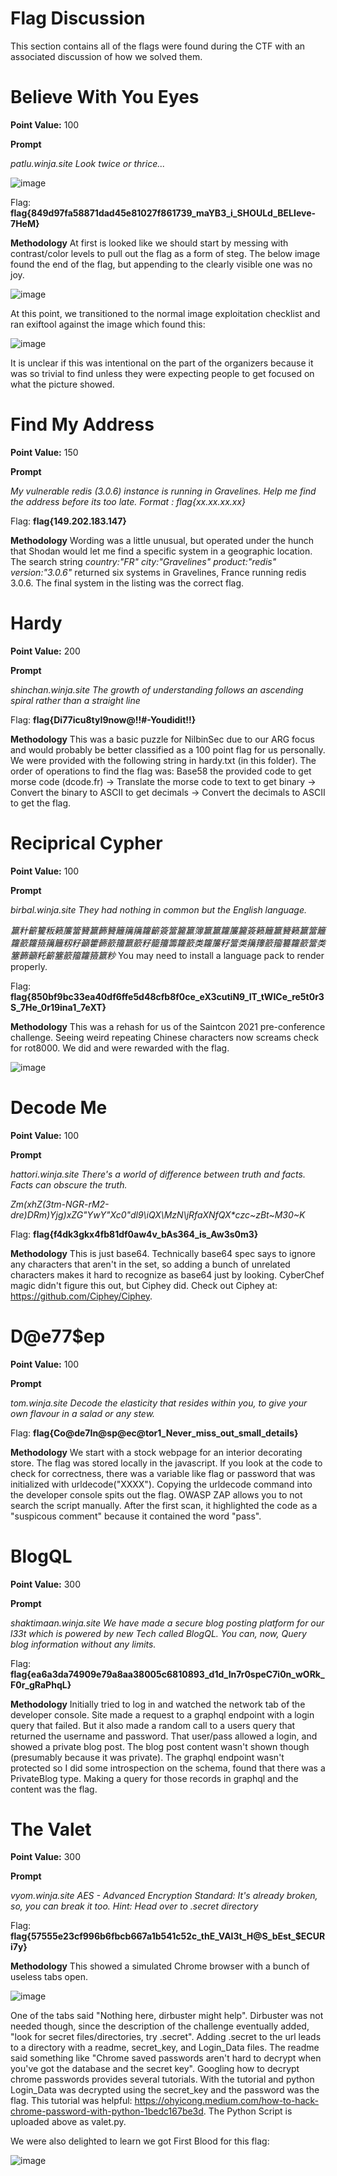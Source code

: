 # Flag Discussion

This section contains all of the flags were found during the CTF with an associated discussion of how we solved them.

# Believe With You Eyes
**Point Value:** 100

**Prompt**

_patlu.winja.site_
_Look twice or thrice..._

![image](https://user-images.githubusercontent.com/85370905/141664255-ea134749-ff0e-41bd-a5a6-1c4f8d23dc30.png)

Flag: **flag{849d97fa58871dad45e81027f861739_maYB3_i_SHOULd_BELIeve-7HeM}**

**Methodology**
At first is looked like we should start by messing with contrast/color levels to pull out the flag as a form of steg. The below image found the end of the flag, but appending to the clearly visible one was no joy. 

![image](https://user-images.githubusercontent.com/85370905/141664291-44e19a18-1eed-43e8-9f8e-64ac4d40b108.png)

At this point, we transitioned to the normal image exploitation checklist and ran exiftool against the image which found this:

![image](https://user-images.githubusercontent.com/85370905/141664317-851bbcdb-1077-43f7-b73d-4d27a21aa5a9.png)

It is unclear if this was intentional on the part of the organizers because it was so trivial to find unless they were expecting people to get focused on what the picture showed.

# Find My Address
**Point Value:** 150

**Prompt**

_My vulnerable redis (3.0.6) instance is running in Gravelines. Help me find the address before its too late. Format : flag{xx.xx.xx.xx}_

Flag: **flag{149.202.183.147}**

**Methodology**
Wording was a little unusual, but operated under the hunch that Shodan would let me find a specific system in a geographic location. The search string _country:"FR" city:"Gravelines" product:"redis" version:"3.0.6"_ returned six systems in Gravelines, France running redis 3.0.6. The final system in the listing was the correct flag.

# Hardy
**Point Value:** 200

**Prompt**

_shinchan.winja.site_
_The growth of understanding follows an ascending spiral rather than a straight line_

Flag: **flag{Di77icu8tyI9now@!!#-Youdidit!!}**

**Methodology**
This was a basic puzzle for NilbinSec due to our ARG focus and would probably be better classified as a 100 point flag for us personally. We were provided with the following string in hardy.txt (in this folder). The order of operations to find the flag was: Base58 the provided code to get morse code (dcode.fr) -> Translate the morse code to text to get binary -> Convert the binary to ASCII to get decimals -> Convert the decimals to ASCII to get the flag.

# Reciprical Cypher
**Point Value:** 100

**Prompt**

_birbal.winja.site_
_They had nothing in common but the English language._

_籯籵籪籰粄籁簾簹籫籯籂籫籬簼簼籮籪簽簹籭籯簿籯籯籮簾籭簽籁籬籯籫籁籯簹籬籮籨籮籡簼籬籾籽籲籗籂籨籒籝籨籽籠籒籌籮籨类籮簾籽簹类簼籜籨籀籑籮籨簹类簺籂籲籷籪簺籨籀籮籡籝粆_
You may need to install a language pack to render properly.

Flag: **flag{850bf9bc33ea40df6ffe5d48cfb8f0ce_eX3cutiN9_IT_tWICe_re5t0r3S_7He_0r19ina1_7eXT}**

**Methodology**
This was a rehash for us of the Saintcon 2021 pre-conference challenge. Seeing weird repeating Chinese characters now screams check for rot8000. We did and were rewarded with the flag.

![image](https://user-images.githubusercontent.com/85370905/141664584-edd273c7-47ed-4c52-8ea7-a38739acbee1.png)

# Decode Me
**Point Value:** 100

**Prompt**

_hattori.winja.site_
_There's a world of difference between truth and facts. Facts can obscure the truth._

_Zm(xhZ(3tm-NGR-rM2-dre)DRm)Yjg)xZG"YwY"Xc0"dl9\iQX\MzN\jRf*aXN*fQX*czc~zBt~M30~K_

Flag: **flag{f4dk3gkx4fb81df0aw4v_bAs364_is_Aw3s0m3}**

**Methodology**
This is just base64. Technically base64 spec says to ignore any characters that aren't in the set, so adding a bunch of unrelated characters makes it hard to recognize as base64 just by looking. CyberChef magic didn't figure this out, but Ciphey did. Check out Ciphey at: https://github.com/Ciphey/Ciphey. 

# D@e77$ep
**Point Value:** 100

**Prompt**

_tom.winja.site_
_Decode the elasticity that resides within you, to give your own flavour in a salad or any stew._

Flag: **flag{Co@de7In@sp@ec@tor1_Never_miss_out_small_details}**

**Methodology**
We start with a stock webpage for an interior decorating store. The flag was stored locally in the javascript. If you look at the code to check for correctness, there was a variable like flag or password that was initialized with urldecode("XXXX"). Copying the urldecode command into the developer console spits out the flag. OWASP ZAP allows you to not search the script manually. After the first scan, it highlighted the code as a "suspicous comment" because it contained the word "pass".

# BlogQL
**Point Value:** 300

**Prompt**

_shaktimaan.winja.site_
_We have made a secure blog posting platform for our l33t which is powered by new Tech called BlogQL. You can, now, Query blog information without any limits._

Flag: **flag{ea6a3da74909e79a8aa38005c6810893_d1d_In7r0speC7i0n_wORk_F0r_gRaPhqL}**

**Methodology**
Initially tried to log in and watched the network tab of the developer console. Site made a request to a graphql endpoint with a login query that failed. But it also made a random call to a users query that returned the username and password. That user/pass allowed a login, and showed a private blog post. The blog post content wasn't shown though (presumably because it was private). The graphql endpoint wasn't protected so I did some introspection on the schema, found that there was a PrivateBlog type. Making a query for those records in graphql and the content was the flag.

# The Valet
**Point Value:** 300

**Prompt**

_vyom.winja.site_
_AES - Advanced Encryption Standard: It's already broken, so, you can break it too. Hint: Head over to .secret directory_

Flag: **flag{57555e23cf996b6fbcb667a1b541c52c_thE_VAl3t_H@S_bEst_$ECURi7y}**

**Methodology**
This showed a simulated Chrome browser with a bunch of useless tabs open.

![image](https://user-images.githubusercontent.com/85370905/141664770-0876b209-9c6d-4d46-99a6-e0e317b28506.png)

One of the tabs said "Nothing here, dirbuster might help". Dirbuster was not needed though, since the description of the challenge eventually added, "look for secret files/directories, try .secret". Adding .secret to the url leads to a directory with a readme, secret_key, and Login_Data files. The readme said something like "Chrome saved passwords aren't hard to decrypt when you've got the database and the secret key". Googling how to decrypt chrome passwords provides several tutorials. With the tutorial and python Login_Data was decrypted using the secret_key and the password was the flag. This tutorial was helpful: https://ohyicong.medium.com/how-to-hack-chrome-password-with-python-1bedc167be3d. The Python Script is uploaded above as valet.py. 

We were also delighted to learn we got First Blood for this flag:

![image](https://user-images.githubusercontent.com/85370905/141665908-0f8fd53b-d5cc-484b-8f8f-2ba8fdff8010.png)

